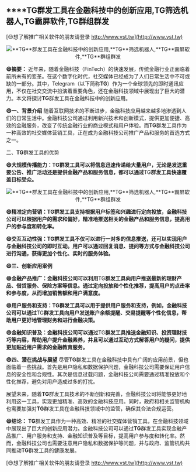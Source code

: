 ## ****TG**群发工具在金融科技中的创新应用,**TG**筛选机器人,**TG**霸屏软件,**TG**群组群发**

[😍想了解推广相关软件的朋友请登录 http://www.vst.tw](http://www.vst.tw)

 <center><img src="https://vst.tw/MP4/tuiguang/png/7.png" alt="**TG**群发工具在金融科技中的创新应用,**TG**筛选机器人,**TG**霸屏软件,**TG**群组群发"></center>

**😄摘要：**
近年来，随着金融科技（FinTech）的快速发展，传统金融行业正面临着前所未有的变革。在这个数字化时代，社交媒体已经成为了人们日常生活中不可或缺的一部分。其中，Telegram（以下简称**TG**）作为一个全球领先的即时通讯应用，不仅在社交交流中扮演着重要角色，还在金融科技领域中展现出了巨大的潜力。本文将探讨**TG**群发工具在金融科技中的创新应用。

**😄一、背景介绍**
随着互联网技术的不断进步，金融科技应用越来越多地渗透到人们的日常生活中。金融科技公司通过利用新兴技术和创新模式，提供更加便捷、高效的金融服务，改变了传统金融行业的商业模式和用户体验。而**TG**群发工具作为一种高效的社交媒体营销工具，正在成为金融科技公司推广产品和服务的首选方式之一。

二、**TG**群发工具的优势

**😄大规模传播能力：**TG**群发工具可以将信息迅速传递给大量用户，无论是发送重要公告、推广活动还是提供金融产品和服务信息，都可以通过**TG**群发工具快速覆盖目标受众。**

 <center><img src="https://vst.tw/MP4/tuiguang/png/1.png" alt="**TG**群发工具在金融科技中的创新应用,**TG**筛选机器人,**TG**霸屏软件,**TG**群组群发"></center>

**😄精准定向营销：**TG**群发工具支持根据用户标签和兴趣进行定向投放，金融科技公司可以根据用户的需求和偏好，精准地推送相关的金融产品和服务信息，提高用户的参与度和转化率。**

**😄交互互动性强：**TG**群发工具不仅可以进行一对多的信息推送，还可以实现用户与金融科技公司的即时互动。用户可以通过回复消息、提问等方式与金融科技公司进行沟通，获得更加个性化、实时的服务体验。**

**😄三、创新应用案例**

**😄金融产品推广：金融科技公司可以利用**TG**群发工具向用户推送最新的理财产品、借贷服务、保险方案等信息。通过定向投放和个性化推荐，提高用户的点击率和参与度，从而增加销售额和用户满意度。**

**😄用户服务和支持：**TG**群发工具可以用于提供用户服务和支持，例如，金融科技公司可以通过**TG**群发工具向用户发送账户余额提醒、交易提醒等个性化信息，帮助用户更好地管理财务和进行金融决策。**

**😄金融知识普及：金融科技公司可以通过**TG**群发工具推送金融知识、投资理财技巧等内容，帮助用户提升金融素养，并且可以通过互动方式解答用户的疑问，提供更加贴近用户需求的金融教育服务。**

**😄四、潜在挑战与展望**
尽管**TG**群发工具在金融科技中具有广阔的应用前景，但也面临着一些挑战。首先是用户隐私和数据保护问题，金融科技公司需要保证用户信息的安全性和合规性。其次是信息过载问题，金融科技公司需要通过精准投放和个性化推荐，避免对用户造成过多的打扰。

展望未来，随着**TG**群发工具技术的不断创新和完善，金融科技公司将能够更好地利用这一工具，实现更加精准、高效的金融科技应用。同时，政府和相关监管机构也需要加强对**TG**群发工具在金融科技领域中的监管，确保其合法合规运营。

**😄结论：**
**TG**群发工具作为一种高效、精准的社交媒体营销工具，在金融科技领域中展现出了巨大的创新应用潜力。金融科技公司可以通过**TG**群发工具实现金融产品推广、用户服务和支持、金融知识普及等目标，提高用户参与度和转化率。然而，金融科技公司也需要注意用户隐私和数据保护等问题，并与政府、监管机构共同推动**TG**群发工具的健康发展。

[😍想了解推广相关软件的朋友请登录 http://www.vst.tw](http://www.vst.tw)



